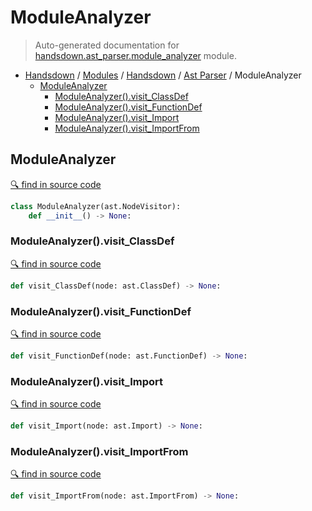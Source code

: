 # ModuleAnalyzer

> Auto-generated documentation for [handsdown.ast_parser.module_analyzer](https://github.com/vemel/handsdown/blob/master/handsdown/ast_parser/module_analyzer.py) module.

- [Handsdown](../../README.md#-handsdown---python-documentation-generator) / [Modules](../../MODULES.md#modules) / [Handsdown](../index.md#handsdown) / [Ast Parser](index.md#ast-parser) / ModuleAnalyzer
  - [ModuleAnalyzer](#moduleanalyzer)
    - [ModuleAnalyzer().visit_ClassDef](#moduleanalyzervisit_classdef)
    - [ModuleAnalyzer().visit_FunctionDef](#moduleanalyzervisit_functiondef)
    - [ModuleAnalyzer().visit_Import](#moduleanalyzervisit_import)
    - [ModuleAnalyzer().visit_ImportFrom](#moduleanalyzervisit_importfrom)

## ModuleAnalyzer

[🔍 find in source code](https://github.com/vemel/handsdown/blob/master/handsdown/ast_parser/module_analyzer.py#L9)

```python
class ModuleAnalyzer(ast.NodeVisitor):
    def __init__() -> None:
```

### ModuleAnalyzer().visit_ClassDef

[🔍 find in source code](https://github.com/vemel/handsdown/blob/master/handsdown/ast_parser/module_analyzer.py#L28)

```python
def visit_ClassDef(node: ast.ClassDef) -> None:
```

### ModuleAnalyzer().visit_FunctionDef

[🔍 find in source code](https://github.com/vemel/handsdown/blob/master/handsdown/ast_parser/module_analyzer.py#L33)

```python
def visit_FunctionDef(node: ast.FunctionDef) -> None:
```

### ModuleAnalyzer().visit_Import

[🔍 find in source code](https://github.com/vemel/handsdown/blob/master/handsdown/ast_parser/module_analyzer.py#L16)

```python
def visit_Import(node: ast.Import) -> None:
```

### ModuleAnalyzer().visit_ImportFrom

[🔍 find in source code](https://github.com/vemel/handsdown/blob/master/handsdown/ast_parser/module_analyzer.py#L22)

```python
def visit_ImportFrom(node: ast.ImportFrom) -> None:
```
